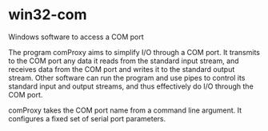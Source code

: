 # win32-com
Windows software to access a COM port

The program comProxy aims to simplify I/O through a COM port.
It transmits to the COM port any data it reads from the standard input stream,
and receives data from the COM port and writes it to the standard output stream.
Other software can run the program and use pipes to control its standard input and output streams,
and thus effectively do I/O through the COM port.

comProxy takes the COM port name from a command line argument.
It configures a fixed set of serial port parameters.
